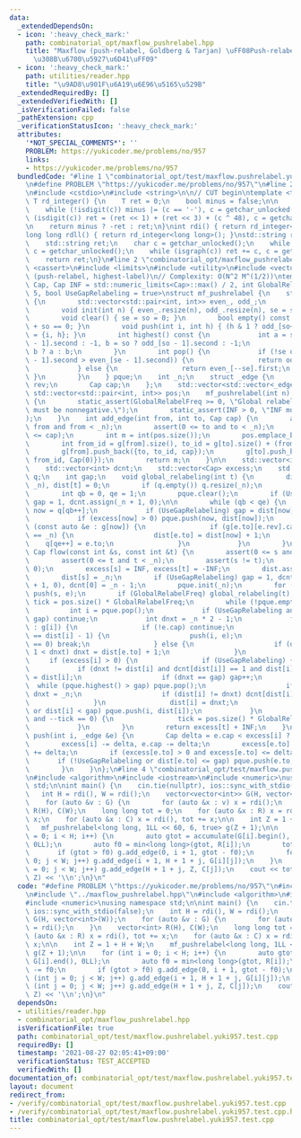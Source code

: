 ```yaml
---
data:
  _extendedDependsOn:
  - icon: ':heavy_check_mark:'
    path: combinatorial_opt/maxflow_pushrelabel.hpp
    title: "Maxflow (push-relabel, Goldberg & Tarjan) \uFF08Push-relabel \u306B\u3088\
      \u308B\u6700\u5927\u6D41\uFF09"
  - icon: ':heavy_check_mark:'
    path: utilities/reader.hpp
    title: "\u9AD8\u901F\u6A19\u6E96\u5165\u529B"
  _extendedRequiredBy: []
  _extendedVerifiedWith: []
  _isVerificationFailed: false
  _pathExtension: cpp
  _verificationStatusIcon: ':heavy_check_mark:'
  attributes:
    '*NOT_SPECIAL_COMMENTS*': ''
    PROBLEM: https://yukicoder.me/problems/no/957
    links:
    - https://yukicoder.me/problems/no/957
  bundledCode: "#line 1 \"combinatorial_opt/test/maxflow.pushrelabel.yuki957.test.cpp\"\
    \n#define PROBLEM \"https://yukicoder.me/problems/no/957\"\n#line 2 \"utilities/reader.hpp\"\
    \n#include <cstdio>\n#include <string>\n\n// CUT begin\ntemplate <typename T>\
    \ T rd_integer() {\n    T ret = 0;\n    bool minus = false;\n\n    char c = getchar_unlocked();\n\
    \    while (!isdigit(c)) minus |= (c == '-'), c = getchar_unlocked();\n    while\
    \ (isdigit(c)) ret = (ret << 1) + (ret << 3) + (c ^ 48), c = getchar_unlocked();\n\
    \n    return minus ? -ret : ret;\n}\nint rdi() { return rd_integer<int>(); }\n\
    long long rdll() { return rd_integer<long long>(); }\nstd::string rdstr() {\n\
    \    std::string ret;\n    char c = getchar_unlocked();\n    while (!isgraph(c))\
    \ c = getchar_unlocked();\n    while (isgraph(c)) ret += c, c = getchar_unlocked();\n\
    \    return ret;\n}\n#line 2 \"combinatorial_opt/maxflow_pushrelabel.hpp\"\n#include\
    \ <cassert>\n#include <limits>\n#include <utility>\n#include <vector>\n\n// Maxflow\
    \ (push-relabel, highest-label)\n// Complexity: O(N^2 M^(1/2))\ntemplate <class\
    \ Cap, Cap INF = std::numeric_limits<Cap>::max() / 2, int GlobalRelabelFreq =\
    \ 5, bool UseGapRelabeling = true>\nstruct mf_pushrelabel {\n    struct pque_\
    \ {\n        std::vector<std::pair<int, int>> even_, odd_;\n        int se, so;\n\
    \        void init(int n) { even_.resize(n), odd_.resize(n), se = so = 0; };\n\
    \        void clear() { se = so = 0; }\n        bool empty() const { return se\
    \ + so == 0; }\n        void push(int i, int h) { (h & 1 ? odd_[so++] : even_[se++])\
    \ = {i, h}; }\n        int highest() const {\n            int a = se ? even_[se\
    \ - 1].second : -1, b = so ? odd_[so - 1].second : -1;\n            return a >\
    \ b ? a : b;\n        }\n        int pop() {\n            if (!se or (so and odd_[so\
    \ - 1].second > even_[se - 1].second)) {\n                return odd_[--so].first;\n\
    \            } else {\n                return even_[--se].first;\n           \
    \ }\n        }\n    } pque;\n    int _n;\n    struct _edge {\n        int to,\
    \ rev;\n        Cap cap;\n    };\n    std::vector<std::vector<_edge>> g;\n   \
    \ std::vector<std::pair<int, int>> pos;\n    mf_pushrelabel(int n) : _n(n), g(n)\
    \ {\n        static_assert(GlobalRelabelFreq >= 0, \"Global relabel parameter\
    \ must be nonnegative.\");\n        static_assert(INF > 0, \"INF must be positive.\"\
    );\n    }\n    int add_edge(int from, int to, Cap cap) {\n        assert(0 <=\
    \ from and from < _n);\n        assert(0 <= to and to < _n);\n        assert(0\
    \ <= cap);\n        int m = int(pos.size());\n        pos.emplace_back(from, int(g[from].size()));\n\
    \        int from_id = g[from].size(), to_id = g[to].size() + (from == to);\n\
    \        g[from].push_back({to, to_id, cap});\n        g[to].push_back({from,\
    \ from_id, Cap(0)});\n        return m;\n    }\n\n    std::vector<int> dist;\n\
    \    std::vector<int> dcnt;\n    std::vector<Cap> excess;\n    std::vector<int>\
    \ q;\n    int gap;\n    void global_relabeling(int t) {\n        dist.assign(_n,\
    \ _n), dist[t] = 0;\n        if (q.empty()) q.resize(_n);\n        q[0] = t;\n\
    \        int qb = 0, qe = 1;\n        pque.clear();\n        if (UseGapRelabeling)\
    \ gap = 1, dcnt.assign(_n + 1, 0);\n\n        while (qb < qe) {\n            int\
    \ now = q[qb++];\n            if (UseGapRelabeling) gap = dist[now] + 1, dcnt[dist[now]]++;\n\
    \            if (excess[now] > 0) pque.push(now, dist[now]);\n            for\
    \ (const auto &e : g[now]) {\n                if (g[e.to][e.rev].cap and dist[e.to]\
    \ == _n) {\n                    dist[e.to] = dist[now] + 1;\n                \
    \    q[qe++] = e.to;\n                }\n            }\n        }\n    }\n   \
    \ Cap flow(const int &s, const int &t) {\n        assert(0 <= s and s < _n);\n\
    \        assert(0 <= t and t < _n);\n        assert(s != t);\n        excess.assign(_n,\
    \ 0);\n        excess[s] = INF, excess[t] = -INF;\n        dist.assign(_n, 0);\n\
    \        dist[s] = _n;\n        if (UseGapRelabeling) gap = 1, dcnt.assign(_n\
    \ + 1, 0), dcnt[0] = _n - 1;\n        pque.init(_n);\n        for (auto &e : g[s])\
    \ push(s, e);\n        if (GlobalRelabelFreq) global_relabeling(t);\n        int\
    \ tick = pos.size() * GlobalRelabelFreq;\n        while (!pque.empty()) {\n  \
    \          int i = pque.pop();\n            if (UseGapRelabeling and dist[i] >\
    \ gap) continue;\n            int dnxt = _n * 2 - 1;\n            for (auto &e\
    \ : g[i]) {\n                if (!e.cap) continue;\n                if (dist[e.to]\
    \ == dist[i] - 1) {\n                    push(i, e);\n                    if (excess[i]\
    \ == 0) break;\n                } else {\n                    if (dist[e.to] +\
    \ 1 < dnxt) dnxt = dist[e.to] + 1;\n                }\n            }\n       \
    \     if (excess[i] > 0) {\n                if (UseGapRelabeling) {\n        \
    \            if (dnxt != dist[i] and dcnt[dist[i]] == 1 and dist[i] < gap) gap\
    \ = dist[i];\n                    if (dnxt == gap) gap++;\n                  \
    \  while (pque.highest() > gap) pque.pop();\n                    if (dnxt > gap)\
    \ dnxt = _n;\n                    if (dist[i] != dnxt) dcnt[dist[i]]--, dcnt[dnxt]++;\n\
    \                }\n                dist[i] = dnxt;\n                if (!UseGapRelabeling\
    \ or dist[i] < gap) pque.push(i, dist[i]);\n            }\n            if (GlobalRelabelFreq\
    \ and --tick == 0) {\n                tick = pos.size() * GlobalRelabelFreq, global_relabeling(t);\n\
    \            }\n        }\n        return excess[t] + INF;\n    }\n\n    void\
    \ push(int i, _edge &e) {\n        Cap delta = e.cap < excess[i] ? e.cap : excess[i];\n\
    \        excess[i] -= delta, e.cap -= delta;\n        excess[e.to] += delta, g[e.to][e.rev].cap\
    \ += delta;\n        if (excess[e.to] > 0 and excess[e.to] <= delta) {\n     \
    \       if (!UseGapRelabeling or dist[e.to] <= gap) pque.push(e.to, dist[e.to]);\n\
    \        }\n    }\n};\n#line 4 \"combinatorial_opt/test/maxflow.pushrelabel.yuki957.test.cpp\"\
    \n#include <algorithm>\n#include <iostream>\n#include <numeric>\nusing namespace\
    \ std;\n\nint main() {\n    cin.tie(nullptr), ios::sync_with_stdio(false);\n \
    \   int H = rdi(), W = rdi();\n    vector<vector<int>> G(H, vector<int>(W));\n\
    \    for (auto &v : G) {\n        for (auto &x : v) x = rdi();\n    }\n    vector<int>\
    \ R(H), C(W);\n    long long tot = 0;\n    for (auto &x : R) x = rdi(), tot +=\
    \ x;\n    for (auto &x : C) x = rdi(), tot += x;\n\n    int Z = 1 + H + W;\n \
    \   mf_pushrelabel<long long, 1LL << 60, 6, true> g(Z + 1);\n\n    for (int i\
    \ = 0; i < H; i++) {\n        auto gtot = accumulate(G[i].begin(), G[i].end(),\
    \ 0LL);\n        auto f0 = min<long long>(gtot, R[i]);\n        tot -= f0;\n \
    \       if (gtot > f0) g.add_edge(0, i + 1, gtot - f0);\n        for (int j =\
    \ 0; j < W; j++) g.add_edge(i + 1, H + 1 + j, G[i][j]);\n    }\n    for (int j\
    \ = 0; j < W; j++) g.add_edge(H + 1 + j, Z, C[j]);\n    cout << tot - g.flow(0,\
    \ Z) << '\\n';\n}\n"
  code: "#define PROBLEM \"https://yukicoder.me/problems/no/957\"\n#include \"../../utilities/reader.hpp\"\
    \n#include \"../maxflow_pushrelabel.hpp\"\n#include <algorithm>\n#include <iostream>\n\
    #include <numeric>\nusing namespace std;\n\nint main() {\n    cin.tie(nullptr),\
    \ ios::sync_with_stdio(false);\n    int H = rdi(), W = rdi();\n    vector<vector<int>>\
    \ G(H, vector<int>(W));\n    for (auto &v : G) {\n        for (auto &x : v) x\
    \ = rdi();\n    }\n    vector<int> R(H), C(W);\n    long long tot = 0;\n    for\
    \ (auto &x : R) x = rdi(), tot += x;\n    for (auto &x : C) x = rdi(), tot +=\
    \ x;\n\n    int Z = 1 + H + W;\n    mf_pushrelabel<long long, 1LL << 60, 6, true>\
    \ g(Z + 1);\n\n    for (int i = 0; i < H; i++) {\n        auto gtot = accumulate(G[i].begin(),\
    \ G[i].end(), 0LL);\n        auto f0 = min<long long>(gtot, R[i]);\n        tot\
    \ -= f0;\n        if (gtot > f0) g.add_edge(0, i + 1, gtot - f0);\n        for\
    \ (int j = 0; j < W; j++) g.add_edge(i + 1, H + 1 + j, G[i][j]);\n    }\n    for\
    \ (int j = 0; j < W; j++) g.add_edge(H + 1 + j, Z, C[j]);\n    cout << tot - g.flow(0,\
    \ Z) << '\\n';\n}\n"
  dependsOn:
  - utilities/reader.hpp
  - combinatorial_opt/maxflow_pushrelabel.hpp
  isVerificationFile: true
  path: combinatorial_opt/test/maxflow.pushrelabel.yuki957.test.cpp
  requiredBy: []
  timestamp: '2021-08-27 02:05:41+09:00'
  verificationStatus: TEST_ACCEPTED
  verifiedWith: []
documentation_of: combinatorial_opt/test/maxflow.pushrelabel.yuki957.test.cpp
layout: document
redirect_from:
- /verify/combinatorial_opt/test/maxflow.pushrelabel.yuki957.test.cpp
- /verify/combinatorial_opt/test/maxflow.pushrelabel.yuki957.test.cpp.html
title: combinatorial_opt/test/maxflow.pushrelabel.yuki957.test.cpp
---
```

